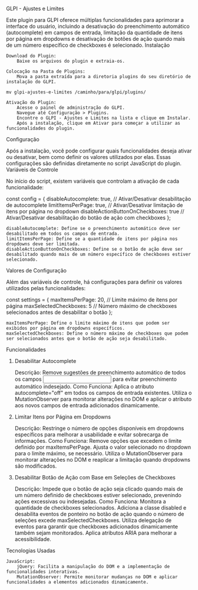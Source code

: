 GLPI - Ajustes e Limites

Este plugin para GLPI oferece múltiplas funcionalidades para aprimorar a interface do usuário, incluindo a desativação do preenchimento automático (autocomplete) em campos de entrada, limitação da quantidade de itens por página em dropdowns e desativação de botões de ação quando mais de um número específico de checkboxes é selecionado.
Instalação

    Download do Plugin:
        Baixe os arquivos do plugin e extraia-os.

    Colocação na Pasta de Plugins:
        Mova a pasta extraída para a diretoria plugins do seu diretório de instalação do GLPI.

    mv glpi-ajustes-e-limites /caminho/para/glpi/plugins/

    Ativação do Plugin:
        Acesse o painel de administração do GLPI.
        Navegue até Configuração > Plugins.
        Encontre o GLPI - Ajustes e Limites na lista e clique em Instalar.
        Após a instalação, clique em Ativar para começar a utilizar as funcionalidades do plugin.

Configuração

Após a instalação, você pode configurar quais funcionalidades deseja ativar ou desativar, bem como definir os valores utilizados por elas. Essas configurações são definidas diretamente no script JavaScript do plugin.
Variáveis de Controle

No início do script, existem variáveis que controlam a ativação de cada funcionalidade:

const config = {
    disableAutocomplete: true,                // Ativar/Desativar desabilitação de autocomplete
    limitItemsPerPage: true,                  // Ativar/Desativar limitação de itens por página no dropdown
    disableActionButtonOnCheckboxes: true     // Ativar/Desativar desabilitação do botão de ação com checkboxes
};

    disableAutocomplete: Define se o preenchimento automático deve ser desabilitado em todos os campos de entrada.
    limitItemsPerPage: Define se a quantidade de itens por página nos dropdowns deve ser limitada.
    disableActionButtonOnCheckboxes: Define se o botão de ação deve ser desabilitado quando mais de um número específico de checkboxes estiver selecionado.

Valores de Configuração

Além das variáveis de controle, há configurações para definir os valores utilizados pelas funcionalidades:

const settings = {
    maxItemsPerPage: 20,                      // Limite máximo de itens por página
    maxSelectedCheckboxes: 5                   // Número máximo de checkboxes selecionados antes de desabilitar o botão
};

    maxItemsPerPage: Define o limite máximo de itens que podem ser exibidos por página em dropdowns específicos.
    maxSelectedCheckboxes: Define o número máximo de checkboxes que podem ser selecionados antes que o botão de ação seja desabilitado.

Funcionalidades
1. Desabilitar Autocomplete

    Descrição: Remove sugestões de preenchimento automático de todos os campos <input> para evitar preenchimento automático indesejado.
    Como Funciona:
        Aplica o atributo autocomplete="off" em todos os campos de entrada existentes.
        Utiliza o MutationObserver para monitorar alterações no DOM e aplicar o atributo aos novos campos de entrada adicionados dinamicamente.

2. Limitar Itens por Página em Dropdowns

    Descrição: Restringe o número de opções disponíveis em dropdowns específicos para melhorar a usabilidade e evitar sobrecarga de informações.
    Como Funciona:
        Remove opções que excedem o limite definido por maxItemsPerPage.
        Ajusta o valor selecionado no dropdown para o limite máximo, se necessário.
        Utiliza o MutationObserver para monitorar alterações no DOM e reaplicar a limitação quando dropdowns são modificados.

3. Desabilitar Botão de Ação com Base em Seleções de Checkboxes

    Descrição: Impede que o botão de ação seja clicado quando mais de um número definido de checkboxes estiver selecionado, prevenindo ações excessivas ou indesejadas.
    Como Funciona:
        Monitora a quantidade de checkboxes selecionados.
        Adiciona a classe disabled e desabilita eventos de ponteiro no botão de ação quando o número de seleções excede maxSelectedCheckboxes.
        Utiliza delegação de eventos para garantir que checkboxes adicionados dinamicamente também sejam monitorados.
        Aplica atributos ARIA para melhorar a acessibilidade.

Tecnologias Usadas

    JavaScript:
        jQuery: Facilita a manipulação do DOM e a implementação de funcionalidades interativas.
        MutationObserver: Permite monitorar mudanças no DOM e aplicar funcionalidades a elementos adicionados dinamicamente.
